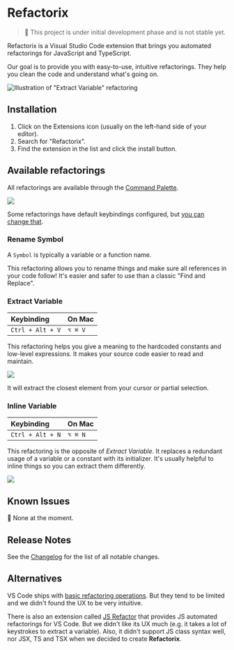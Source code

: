 # Refactorix

> 👷 This project is under initial development phase and is not stable yet.

Refactorix is a Visual Studio Code extension that brings you automated refactorings for JavaScript and TypeScript.

Our goal is to provide you with easy-to-use, intuitive refactorings. They help you clean the code and understand what's going on.

![Illustration of "Extract Variable" refactoring][demo-extract-variable]

## Installation

1. Click on the Extensions icon (usually on the left-hand side of your editor).
1. Search for "Refactorix".
1. Find the extension in the list and click the install button.

## Available refactorings

All refactorings are available through the [Command Palette][command-palette].

![][demo-command-palette]

Some refactorings have default keybindings configured, but [you can change that][change-keybindings].

### Rename Symbol

A `Symbol` is typically a variable or a function name.

This refactoring allows you to rename things and make sure all references in your code follow! It's easier and safer to use than a classic "Find and Replace".

### Extract Variable

| Keybinding       | On Mac  |
| :--------------- | :------ |
| `Ctrl + Alt + V` | `⌥ ⌘ V` |

This refactoring helps you give a meaning to the hardcoded constants and low-level expressions. It makes your source code easier to read and maintain.

![][demo-extract-variable]

It will extract the closest element from your cursor or partial selection.

### Inline Variable

| Keybinding       | On Mac  |
| :--------------- | :------ |
| `Ctrl + Alt + N` | `⌥ ⌘ N` |

This refactoring is the opposite of _Extract Variable_. It replaces a redundant usage of a variable or a constant with its initializer. It's usually helpful to inline things so you can extract them differently.

![][demo-inline-variable]

## Known Issues

🌈 None at the moment.

## Release Notes

See the [Changelog][changelog] for the list of all notable changes.

## Alternatives

VS Code ships with [basic refactoring operations][vscode-refactorings]. But they tend to be limited and we didn't found the UX to be very intuitive.

There is also an extension called [JS Refactor][js-refactor] that provides JS automated refactorings for VS Code. But we didn't like its UX much (e.g. it takes a lot of keystrokes to extract a variable). Also, it didn't support JS class syntax well, nor JSX, TS and TSX when we decided to create **Refactorix**.

<!-- Links -->

[command-palette]: https://code.visualstudio.com/docs/getstarted/userinterface#_command-palette
[change-keybindings]: https://code.visualstudio.com/docs/getstarted/keybindings
[vscode-refactorings]: https://code.visualstudio.com/docs/editor/refactoring
[js-refactor]: https://marketplace.visualstudio.com/items?itemName=cmstead.jsrefactor
[changelog]: https://github.com/nicoespeon/refactorix/blob/master/CHANGELOG.md

<!-- Demo images -->

[demo-command-palette]: https://github.com/nicoespeon/refactorix/blob/master/docs/demo/command-palette.png?raw=true
[demo-extract-variable]: https://github.com/nicoespeon/refactorix/blob/master/docs/demo/extract-variable.gif?raw=true
[demo-inline-variable]: https://github.com/nicoespeon/refactorix/blob/master/docs/demo/inline-variable.gif?raw=true
